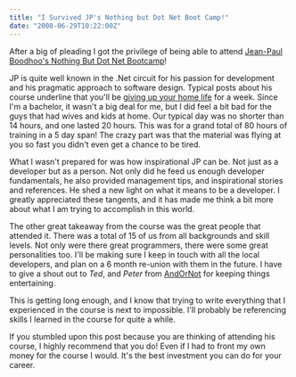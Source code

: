 ```yaml
---
title: "I Survived JP's Nothing but Dot Net Boot Camp!"
date: "2008-06-29T10:22:00Z"
---
```


After a big of pleading I got the privilege of being able to attend [Jean-Paul Boodhoo's Nothing But Dot Net Bootcamp](http://www.jpboodhoo.com/blog/NothinButNetVancouverBCJune23rd27thTheEmpireLandmarkHotel.aspx)!

JP is quite well known in the .Net circuit for his passion for development and his pragmatic approach to software design. Typical posts about his course underline that you'll be [giving up your home life](http://kyle.baley.org/2007/07/nothin-but-net-or-how-to-justify-ignoring-your-home-life/) for a week. Since I'm a bachelor, it wasn't a big deal for me, but I did feel a bit bad for the guys that had wives and kids at home. Our typical day was no shorter than 14 hours, and one lasted 20 hours. This was for a grand total of 80 hours of training in a 5 day span! The crazy part was that the material was flying at you so fast you didn't even get a chance to be tired.

What I wasn't prepared for was how inspirational JP can be. Not just as a developer but as a person. Not only did he feed us enough developer fundamentals, he also provided management tips, and inspirational stories and references. He shed a new light on what it means to be a developer. I greatly appreciated these tangents, and it has made me think a bit more about what I am trying to accomplish in this world.

The other great takeaway from the course was the great people that attended it. There was a total of 15 of us from all backgrounds and skill levels. Not only were there great programmers, there were some great personalities too. I'll be making sure I keep in touch with all the local developers, and plan on a 6 month re-union with them in the future. I have to give a shout out to *Ted*, and *Peter* from [AndOrNot](http://andornot.com/) for keeping things entertaining.

This is getting long enough, and I know that trying to write everything that I experienced in the course is next to impossible. I'll probably be referencing skills I learned in the course for quite a while.

If you stumbled upon this post because you are thinking of attending his course, I highly recommend that you do! Even if I had to front my own money for the course I would. It's the best investment you can do for your career.